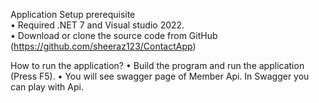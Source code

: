 Application Setup prerequisite  
	• Required .NET 7 and Visual studio 2022.	
	• Download or clone the source code from GitHub (https://github.com/sheeraz123/ContactApp)

How to run the application?
	• Build the program and run the application (Press F5).	
	• You will see swagger page of Member Api.
In Swagger you can play with Api.
